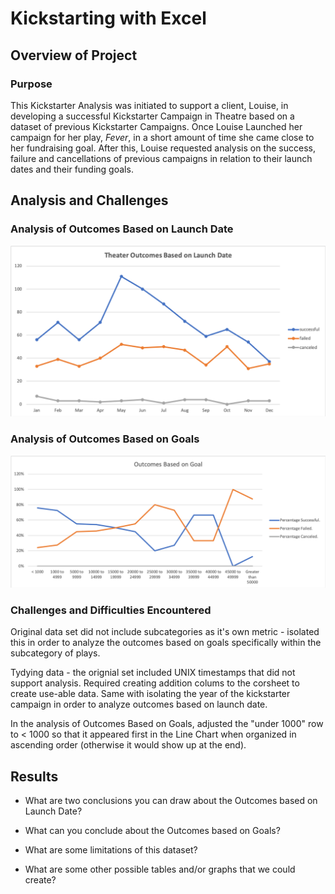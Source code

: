 # Kickstarting with Excel

## Overview of Project

### Purpose

This Kickstarter Analysis was initiated to support a client, Louise, in developing a successful Kickstarter Campaign in Theatre based on a dataset of previous Kickstarter Campaigns. Once Louise Launched her campaign for her play, _Fever_, in a short amount of time she came close to her fundraising goal. After this, Louise requested analysis on the success, failure and cancellations of previous campaigns in relation to their launch dates and their funding goals.

## Analysis and Challenges

### Analysis of Outcomes Based on Launch Date

![](https://github.com/hollyouellette/kickstarter-analysis/blob/main/Resources/Theater_Outcomes_vs_Launch.png?raw=true)

### Analysis of Outcomes Based on Goals

![](https://github.com/hollyouellette/kickstarter-analysis/blob/main/Resources/Outcomes_vs_Goals.png?raw=true)

### Challenges and Difficulties Encountered

Original data set did not include subcategories as it's own metric - isolated this in order to analyze the outcomes based on goals specifically within the subcategory of plays.

Tydying data - the orignial set included UNIX timestamps that did not support analysis. Required creating addition colums to the corsheet to create use-able data. Same with isolating the year of the kickstarter campaign in order to analyze outcomes based on launch date. 

In the analysis of Outcomes Based on Goals, adjusted the "under 1000" row to < 1000 so that it appeared first in the Line Chart when organized in ascending order (otherwise it would show up at the end). 

## Results

- What are two conclusions you can draw about the Outcomes based on Launch Date?

- What can you conclude about the Outcomes based on Goals?

- What are some limitations of this dataset?

- What are some other possible tables and/or graphs that we could create?



